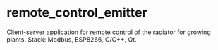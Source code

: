 # remote_control_emitter
Client-server application for remote control of the radiator for growing plants. Stack: Modbus, ESP8266, C/C++, Qt.
